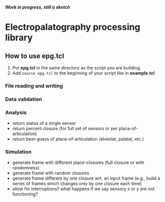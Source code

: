 ***Work in progress, still a sketch***

# Electropalatography processing library

## How to use epg.tcl

1. Put **epg.tcl** in the same directory as the script you are building.
2. Add `source epg.tcl` to the beginning of your script like in **example.tcl**

### File reading and writing
### Data validation
### Analysis
- return status of a single sensor
- return percent closure (for full set of sensors or per place-of-articulation)
- return best-guess of place-of-articulation (alveolar, palatal, etc.)
### Simulation
- generate frame with different place-closures (full closure or with randomness)
- generate frame with random closures
- generate frame different by one closure wrt. an input frame (e.g., build a series of frames which changes only by one closure each time)
- allow for interruptions? what happens if we say sensory x or y are not functioning?



